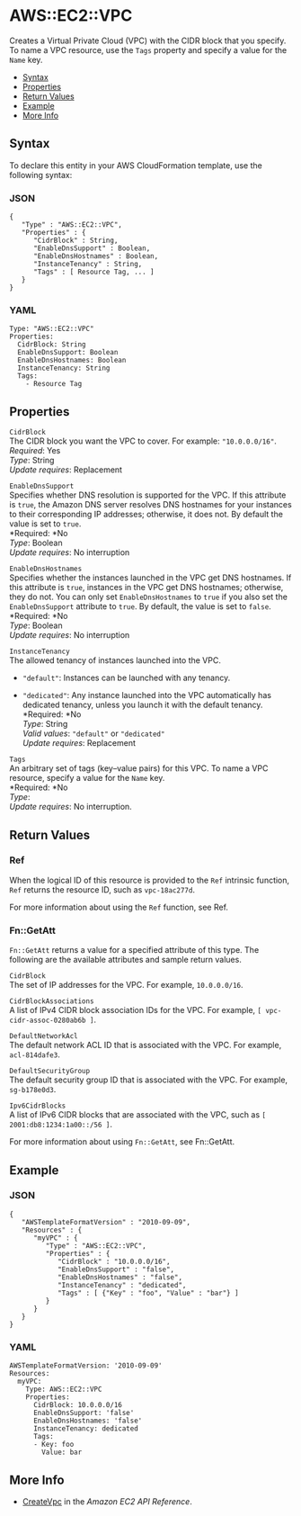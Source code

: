 # AWS::EC2::VPC<a name="aws-resource-ec2-vpc"></a>

Creates a Virtual Private Cloud \(VPC\) with the CIDR block that you specify\. To name a VPC resource, use the `Tags` property and specify a value for the `Name` key\.


+ [Syntax](#aws-resource-ec2-vpc-syntax)
+ [Properties](#w3ab2c21c10d470b9)
+ [Return Values](#w3ab2c21c10d470c11)
+ [Example](#w3ab2c21c10d470c13)
+ [More Info](#w3ab2c21c10d470c15)

## Syntax<a name="aws-resource-ec2-vpc-syntax"></a>

To declare this entity in your AWS CloudFormation template, use the following syntax:

### JSON<a name="aws-resource-ec2-vpc-syntax.json"></a>

```
{
   "Type" : "AWS::EC2::VPC",
   "Properties" : {
      "CidrBlock" : String,
      "EnableDnsSupport" : Boolean,
      "EnableDnsHostnames" : Boolean,
      "InstanceTenancy" : String,
      "Tags" : [ Resource Tag, ... ]
   }
}
```

### YAML<a name="aws-resource-ec2-vpc-syntax.yaml"></a>

```
Type: "AWS::EC2::VPC"
Properties: 
  CidrBlock: String
  EnableDnsSupport: Boolean
  EnableDnsHostnames: Boolean
  InstanceTenancy: String
  Tags:
    - Resource Tag
```

## Properties<a name="w3ab2c21c10d470b9"></a>

`CidrBlock`  
The CIDR block you want the VPC to cover\. For example: `"10.0.0.0/16"`\.  
*Required*: Yes  
*Type*: String  
*Update requires*: Replacement

`EnableDnsSupport`  
Specifies whether DNS resolution is supported for the VPC\. If this attribute is `true`, the Amazon DNS server resolves DNS hostnames for your instances to their corresponding IP addresses; otherwise, it does not\. By default the value is set to `true`\.  
*Required: *No  
*Type*: Boolean  
*Update requires*: No interruption

`EnableDnsHostnames`  
Specifies whether the instances launched in the VPC get DNS hostnames\. If this attribute is `true`, instances in the VPC get DNS hostnames; otherwise, they do not\. You can only set `EnableDnsHostnames` to `true` if you also set the `EnableDnsSupport` attribute to `true`\. By default, the value is set to `false`\.  
*Required: *No  
*Type*: Boolean  
*Update requires*: No interruption

`InstanceTenancy`  
The allowed tenancy of instances launched into the VPC\.   

+ `"default"`: Instances can be launched with any tenancy\.

+ `"dedicated"`: Any instance launched into the VPC automatically has dedicated tenancy, unless you launch it with the default tenancy\.
*Required: *No  
*Type*: String  
*Valid values*: `"default"` or `"dedicated"`  
*Update requires*: Replacement

`Tags`  
An arbitrary set of tags \(key–value pairs\) for this VPC\. To name a VPC resource, specify a value for the `Name` key\.  
*Required: *No  
*Type*:   
*Update requires*: No interruption\.

## Return Values<a name="w3ab2c21c10d470c11"></a>

### Ref<a name="w3ab2c21c10d470c11b2"></a>

When the logical ID of this resource is provided to the `Ref` intrinsic function, `Ref` returns the resource ID, such as `vpc-18ac277d`\.

For more information about using the `Ref` function, see Ref\.

### Fn::GetAtt<a name="w3ab2c21c10d470c11b4"></a>

`Fn::GetAtt` returns a value for a specified attribute of this type\. The following are the available attributes and sample return values\.

`CidrBlock`  
The set of IP addresses for the VPC\. For example, `10.0.0.0/16`\.

`CidrBlockAssociations`  
A list of IPv4 CIDR block association IDs for the VPC\. For example, `[ vpc-cidr-assoc-0280ab6b ]`\.

`DefaultNetworkAcl`  
The default network ACL ID that is associated with the VPC\. For example, `acl-814dafe3`\.

`DefaultSecurityGroup`  
The default security group ID that is associated with the VPC\. For example, `sg-b178e0d3`\.

`Ipv6CidrBlocks`  
A list of IPv6 CIDR blocks that are associated with the VPC, such as `[ 2001:db8:1234:1a00::/56 ]`\.

For more information about using `Fn::GetAtt`, see Fn::GetAtt\.

## Example<a name="w3ab2c21c10d470c13"></a>

### JSON<a name="aws-resource-ec2-vpc-example-1.json"></a>

```
{
   "AWSTemplateFormatVersion" : "2010-09-09",
   "Resources" : {
      "myVPC" : {
         "Type" : "AWS::EC2::VPC",
         "Properties" : {
            "CidrBlock" : "10.0.0.0/16",
    	    "EnableDnsSupport" : "false",
    	    "EnableDnsHostnames" : "false",
            "InstanceTenancy" : "dedicated",
            "Tags" : [ {"Key" : "foo", "Value" : "bar"} ]
         }
      }
   }
}
```

### YAML<a name="aws-resource-ec2-vpc-example-1.yaml"></a>

```
AWSTemplateFormatVersion: '2010-09-09'
Resources:
  myVPC:
    Type: AWS::EC2::VPC
    Properties:
      CidrBlock: 10.0.0.0/16
      EnableDnsSupport: 'false'
      EnableDnsHostnames: 'false'
      InstanceTenancy: dedicated
      Tags:
      - Key: foo
        Value: bar
```

## More Info<a name="w3ab2c21c10d470c15"></a>

+ [CreateVpc](http://docs.aws.amazon.com/AWSEC2/latest/APIReference/ApiReference-query-CreateVpc.html) in the *Amazon EC2 API Reference*\.